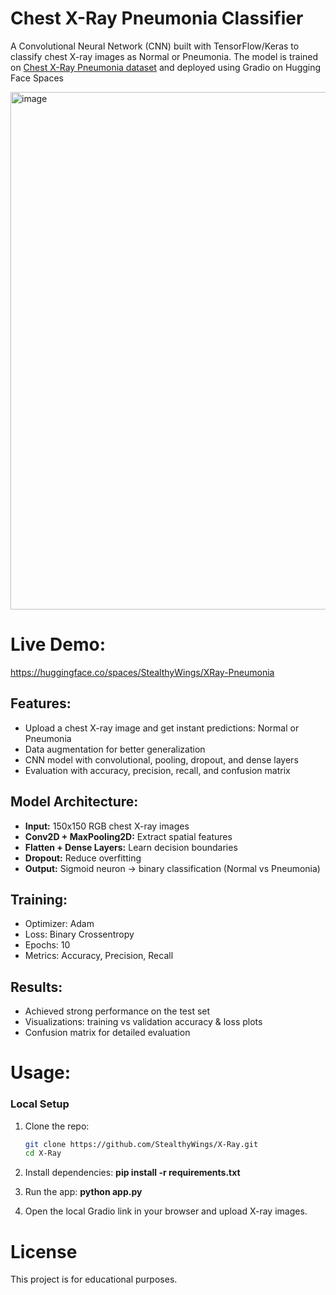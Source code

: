 # Chest X-Ray Pneumonia Classifier

A Convolutional Neural Network (CNN) built with TensorFlow/Keras to classify chest X-ray images as Normal or Pneumonia.
The model is trained on [Chest X-Ray Pneumonia dataset](https://www.kaggle.com/datasets/paultimothymooney/chest-xray-pneumonia) and deployed using Gradio on Hugging Face Spaces

<img width="1863" height="828" alt="image" src="https://github.com/user-attachments/assets/6777f327-dbfb-4caf-888f-f8729ff4bf8c" />

# Live Demo:

<https://huggingface.co/spaces/StealthyWings/XRay-Pneumonia>

## Features:

- Upload a chest X-ray image and get instant predictions: Normal or Pneumonia
- Data augmentation for better generalization
- CNN model with convolutional, pooling, dropout, and dense layers
- Evaluation with accuracy, precision, recall, and confusion matrix

## Model Architecture:

- **Input:** 150x150 RGB chest X-ray images
- **Conv2D + MaxPooling2D:** Extract spatial features
- **Flatten + Dense Layers:** Learn decision boundaries
- **Dropout:** Reduce overfitting
- **Output:** Sigmoid neuron -> binary classification (Normal vs Pneumonia)

## Training:

- Optimizer: Adam
- Loss: Binary Crossentropy
- Epochs: 10
- Metrics: Accuracy, Precision, Recall

## Results:

- Achieved strong performance on the test set
- Visualizations: training vs validation accuracy & loss plots
- Confusion matrix for detailed evaluation

# Usage:

### Local Setup
1. Clone the repo:
   ```bash
   git clone https://github.com/StealthyWings/X-Ray.git
   cd X-Ray

2. Install dependencies:
  **pip install -r requirements.txt**

3. Run the app:
  **python app.py**

4. Open the local Gradio link in your browser and upload X-ray images.

# License

This project is for educational purposes.




